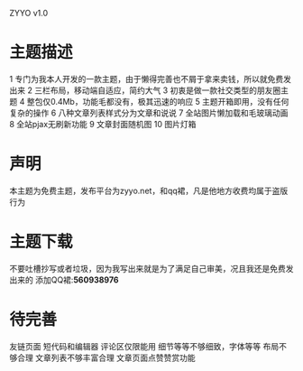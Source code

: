 ZYYO v1.0
# 主题描述
1 专门为我本人开发的一款主题，由于懒得完善也不屑于拿来卖钱，所以就免费发出来
2 三栏布局，移动端自适应，简约大气
3 初衷是做一款社交类型的朋友圈主题
4 整包仅0.4Mb，功能毛都没有，极其迅速的响应
5 主题开箱即用，没有任何复杂的操作
6 八种文章列表样式分为文章和说说
7 全站图片懒加载和毛玻璃动画
8 全站pjax无刷新功能
9 文章封面随机图
10 图片灯箱

# 声明
本主题为免费主题，发布平台为zyyo.net，和qq裙，凡是他地方收费均属于盗版行为
# 主题下载
不要吐槽抄写或者垃圾，因为我写出来就是为了满足自己审美，况且我还是免费发出来的
添加QQ裙:**560938976**
# 待完善
友链页面
短代码和编辑器
评论区仅限能用
细节等等不够细致，字体等等
布局不够合理
文章列表不够丰富合理
文章页面点赞赞赏功能
